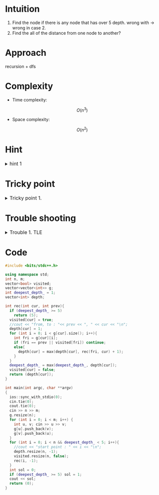 # Intuition
<!-- Describe your first thoughts on how to solve this problem. -->
1. Find the node if there is any node that has over 5 depth. wrong with 
-> wrong in case 2.
2. Find the all of the distance from one node to another?

# Approach
<!-- Describe your approach to solving the problem. -->
recursion + dfs

# Complexity
- Time complexity:
<!-- Add your time complexity here, e.g. $$O(n)$$ -->
$$ O(n ^ 3) $$

- Space complexity:
<!-- Add your space complexity here, e.g. $$O(n)$$ -->
$$ O(n ^ 2) $$

# Hint

<details>
<summary> <font size="3"> hint 1 </font> </summary>
<div markdown="1">

 contents

</div>
</details>

# Tricky point

<details>
<summary> <font size="3"> Tricky point 1. </font> </summary>
<div markdown="1">

 contents

</div>
</details>

# Trouble shooting

<details>
<summary> <font size="3"> Trouble 1. TLE </font> </summary>
<div markdown="1">

for starting every point with dfs failed with TLE.
    -> solved with global variable for stop condition.

</div>
</details>

# Code
```cpp []
#include <bits/stdc++.h>

using namespace std;
int n, m;
vector<bool> visited;
vector<vector<int>> g;
int deepest_depth_ = 1;
vector<int> depth;

int rec(int cur, int prev){
  if (deepest_depth_ >= 5)
    return (5);
  visited[cur] = true;
  //cout << "from, to : "<< prev << ", " << cur << "\n";
  depth[cur] = 1;
  for (int i = 0; i < g[cur].size(); i++){
    int fri = g[cur][i];
    if (fri == prev || visited[fri]) continue;
    else{
      depth[cur] = max(depth[cur], rec(fri, cur) + 1);
    }
  }
  deepest_depth_ = max(deepest_depth_, depth[cur]);
  visited[cur] = false;
  return (depth[cur]);
}

int	main(int argc, char **argv)
{
  ios::sync_with_stdio(0);
  cin.tie(0);
  cout.tie(0);
  cin >> n >> m;
  g.resize(n);
  for (int i = 0; i < m; i++) {
    int u, v; cin >> u >> v;
    g[u].push_back(v);
    g[v].push_back(u);
  }
  for (int i = 0; i < n && deepest_depth_ < 5; i++){
    //cout << "start point : " << i << "\n";
    depth.resize(n, -1);
    visited.resize(n, false);
    rec(i, -1);
  }
  int sol = 0;
  if (deepest_depth_ >= 5) sol = 1;
  cout << sol;
  return (0);
}

```

